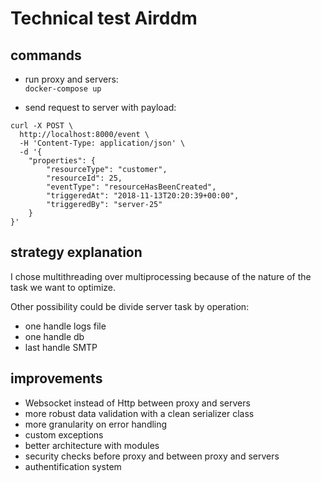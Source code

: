 # Technical test Airddm

## commands

- run proxy and servers:    
`docker-compose up`


- send request to server with payload:  
```
curl -X POST \
  http://localhost:8000/event \
  -H 'Content-Type: application/json' \
  -d '{
    "properties": {
        "resourceType": "customer",
        "resourceId": 25,
        "eventType": "resourceHasBeenCreated",
        "triggeredAt": "2018-11-13T20:20:39+00:00",
        "triggeredBy": "server-25"
    }
}'
```

## strategy explanation

I chose multithreading over multiprocessing because of the nature of the task we want to optimize.

Other possibility could be divide server task by operation: 
- one handle logs file
- one handle db
- last handle SMTP

## improvements

- Websocket instead of Http between proxy and servers
- more robust data validation with a clean serializer class
- more granularity on error handling
- custom exceptions
- better architecture with modules
- security checks before proxy and between proxy and servers
- authentification system
